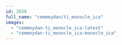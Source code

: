 ```yaml
---
id: 2658
full_name: "cemmeydan/ti_monocle_ica"
images: 
  - "cemmeydan-ti_monocle_ica-latest"
  - "cemmeydan-ti_monocle_ica-monocle_ica"
---
```


